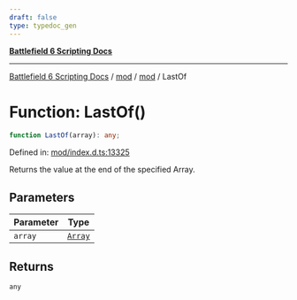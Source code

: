 ```yaml
---
draft: false
type: typedoc_gen
---
```


[**Battlefield 6 Scripting Docs**](../../../_index.md)

***

[Battlefield 6 Scripting Docs](../../../_index.md) / [mod](../../_index.md) / [mod](../_index.md) / LastOf

# Function: LastOf()

```ts
function LastOf(array): any;
```

Defined in: [mod/index.d.ts:13325](https://github.com/battlefield-portal-community/portal-docs/blob/6d87e21c5922a3efb03c634dbe98e5fe6e797672/generators/santiago/mod/index.d.ts#L13325)

Returns the value at the end of the specified Array.

## Parameters

| Parameter | Type |
| ------ | ------ |
| `array` | [`Array`](../Array/_index.md) |

## Returns

`any`
